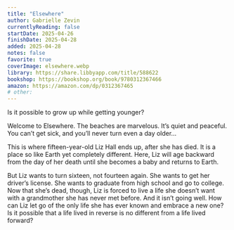 ```yaml
---
title: "Elsewhere"
author: Gabrielle Zevin
currentlyReading: false
startDate: 2025-04-26
finishDate: 2025-04-28
added: 2025-04-28
notes: false
favorite: true
coverImage: elsewhere.webp
library: https://share.libbyapp.com/title/588622
bookshop: https://bookshop.org/book/9780312367466
amazon: https://amazon.com/dp/0312367465
# other: 
---
```

		
Is it possible to grow up while getting younger?  

Welcome to Elsewhere. The beaches are marvelous. It’s quiet and peaceful. You can’t get sick, and you’ll never turn even a day older…  

This is where fifteen-year-old Liz Hall ends up, after she has died. It is a place so like Earth yet completely different. Here, Liz will age backward from the day of her death until she becomes a baby and returns to Earth.  

But Liz wants to turn sixteen, not fourteen again. She wants to get her driver’s license. She wants to graduate from high school and go to college. Now that she’s dead, though, Liz is forced to live a life she doesn’t want with a grandmother she has never met before. And it isn’t going well. How can Liz let go of the only life she has ever known and embrace a new one? Is it possible that a life lived in reverse is no different from a life lived forward?  